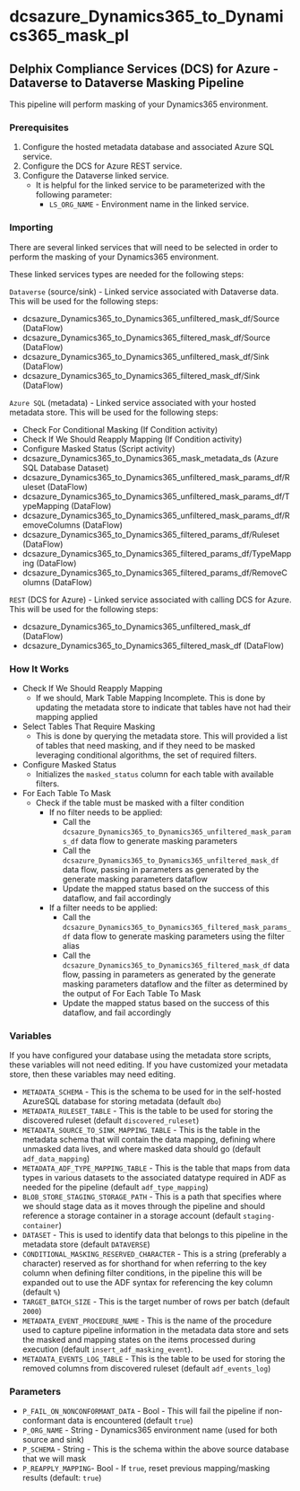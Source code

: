 # dcsazure_Dynamics365_to_Dynamics365_mask_pl
## Delphix Compliance Services (DCS) for Azure - Dataverse to Dataverse Masking Pipeline

This pipeline will perform masking of your Dynamics365 environment.

### Prerequisites

1. Configure the hosted metadata database and associated Azure SQL service.
2. Configure the DCS for Azure REST service.
3. Configure the Dataverse linked service. 
   * It is helpful for the linked service to be parameterized with the following parameter:
      * `LS_ORG_NAME` - Environment name in the linked service.

### Importing
There are several linked services that will need to be selected in order to perform the masking of your Dynamics365 environment.

These linked services types are needed for the following steps:

`Dataverse` (source/sink) - Linked service associated with Dataverse data. This will be used for the
following steps:
*	dcsazure_Dynamics365_to_Dynamics365_unfiltered_mask_df/Source (DataFlow)
*	dcsazure_Dynamics365_to_Dynamics365_filtered_mask_df/Source (DataFlow)
*	dcsazure_Dynamics365_to_Dynamics365_unfiltered_mask_df/Sink (DataFlow)
*	dcsazure_Dynamics365_to_Dynamics365_filtered_mask_df/Sink (DataFlow)

`Azure SQL` (metadata) - Linked service associated with your hosted metadata store. This will be used for the following steps:
* Check For Conditional Masking (If Condition activity)
* Check If We Should Reapply Mapping (If Condition activity)
* Configure Masked Status (Script activity)
* dcsazure_Dynamics365_to_Dynamics365_mask_metadata_ds (Azure SQL Database Dataset)
* dcsazure_Dynamics365_to_Dynamics365_unfiltered_mask_params_df/Ruleset (DataFlow)
* dcsazure_Dynamics365_to_Dynamics365_unfiltered_mask_params_df/TypeMapping (DataFlow)
* dcsazure_Dynamics365_to_Dynamics365_unfiltered_mask_params_df/RemoveColumns (DataFlow)
* dcsazure_Dynamics365_to_Dynamics365_filtered_params_df/Ruleset (DataFlow)
* dcsazure_Dynamics365_to_Dynamics365_filtered_params_df/TypeMapping (DataFlow)
* dcsazure_Dynamics365_to_Dynamics365_filtered_params_df/RemoveColumns (DataFlow)


`REST` (DCS for Azure) - Linked service associated with calling DCS for Azure. This will be used for the following steps:
* dcsazure_Dynamics365_to_Dynamics365_unfiltered_mask_df (DataFlow)
* dcsazure_Dynamics365_to_Dynamics365_filtered_mask_df (DataFlow)


### How It Works

* Check If We Should Reapply Mapping
  * If we should, Mark Table Mapping Incomplete. This is done by updating the metadata store to indicate that tables have not had their mapping applied
* Select Tables That Require Masking
  * This is done by querying the metadata store. This will provided a list of tables that need masking, and if they need to be masked leveraging conditional algorithms, the set of required filters.
* Configure Masked Status
  * Initializes the `masked_status` column for each table with available filters.
* For Each Table To Mask
    * Check if the table must be masked with a filter condition
      * If no filter needs to be applied:
        * Call the `dcsazure_Dynamics365_to_Dynamics365_unfiltered_mask_params_df` data flow to generate masking parameters
        * Call the `dcsazure_Dynamics365_to_Dynamics365_unfiltered_mask_df` data flow, passing in parameters as generated by the generate masking parameters dataflow
        * Update the mapped status based on the success of this dataflow, and fail accordingly
      * If a filter needs to be applied:
        * Call the `dcsazure_Dynamics365_to_Dynamics365_filtered_mask_params_df` data flow to generate masking parameters using the filter alias
        * Call the `dcsazure_Dynamics365_to_Dynamics365_filtered_mask_df` data flow, passing in parameters as generated by the generate masking parameters dataflow and the filter as determined by the output of For Each Table To Mask
        * Update the mapped status based on the success of this dataflow, and fail accordingly

### Variables

If you have configured your database using the metadata store scripts, these variables will not need editing. If you have customized your metadata store, then these variables may need editing.

* `METADATA_SCHEMA` - This is the schema to be used for in the self-hosted AzureSQL database for storing metadata (default `dbo`)
* `METADATA_RULESET_TABLE` - This is the table to be used for storing the discovered ruleset (default `discovered_ruleset`)
* `METADATA_SOURCE_TO_SINK_MAPPING_TABLE` - This is the table in the metadata schema that will contain the data
  mapping, defining where unmasked data lives, and where masked data should go (default `adf_data_mapping`)
* `METADATA_ADF_TYPE_MAPPING_TABLE` - This is the table that maps from data types in various datasets to the
  associated datatype required in ADF as needed for the pipeline (default `adf_type_mapping`)
* `BLOB_STORE_STAGING_STORAGE_PATH` - This is a path that specifies where we should stage data as it moves through the pipeline and should reference a storage container in a storage account (default `staging-container`)
* `DATASET` - This is used to identify data that belongs to this pipeline in the metadata store (default `DATAVERSE`)
* `CONDITIONAL_MASKING_RESERVED_CHARACTER` - This is a string (preferably a character) reserved as for shorthand for when referring to the key column when defining filter conditions, in the pipeline this will be expanded out to use the ADF syntax for referencing the key column (default `%`)
* `TARGET_BATCH_SIZE` - This is the target number of rows per batch (default `2000`)
* `METADATA_EVENT_PROCEDURE_NAME` - This is the name of the procedure used to capture pipeline information in the metadata data store and sets the masked and mapping states on the items processed during execution (default `insert_adf_masking_event`).
* `METADATA_EVENTS_LOG_TABLE` - This is the table to be used for storing the removed columns from discovered ruleset (default `adf_events_log`)

### Parameters

* `P_FAIL_ON_NONCONFORMANT_DATA` - Bool - This will fail the pipeline if non-conformant data is encountered (default `true`)
* `P_ORG_NAME` - String - Dynamics365 environment name (used for both source and sink)
* `P_SCHEMA` - String - This is the schema within the above source database that we will mask
* `P_REAPPLY_MAPPING`- Bool - If `true`, reset previous mapping/masking results (default: `true`)